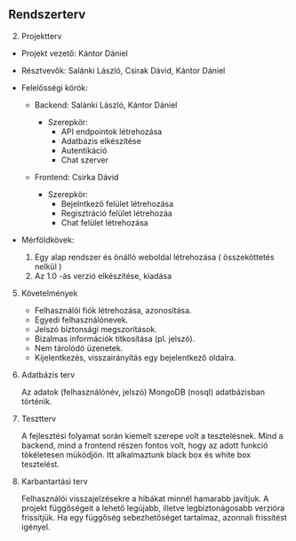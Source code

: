 Rendszerterv
---
2. Projektterv
  
  - Projekt vezető: Kántor Dániel
  
  - Résztvevők: Salánki László, Csirak Dávid, Kántor Dániel
  
  - Felelősségi körök:
    
    - Backend: Salánki László, Kántor Dániel
      - Szerepkör: 
        - API endpointok létrehozása
        - Adatbázis elkészítése
        - Autentikáció
        - Chat szerver
    
    - Frontend: Csirka Dávid
      - Szerepkör: 
        - Bejelntkező felület létrehozása
        - Regisztráció felület létrehozáa
        - Chat felület létrehozása

  - Mérföldkövek:
    
    1. Egy alap rendszer és önálló weboldal létrehozása ( összeköttetés nelkül )
    2. Az 1.0 -ás verzió elkészítése, kiadása
  
5. Követelmények

    - Felhasználói fiók létrehozása, azonosítása.
    - Egyedi felhasználónevek.
    - Jelszó biztonsági megszorítások.
    - Bizalmas információk titkosítása (pl. jelszó).
    - Nem tárolódó üzenetek.
    - Kijelentkezés, visszairányítás egy bejelentkező oldalra.

9. Adatbázis terv

    Az adatok (felhasználónév, jelszó) MongoDB (nosql) adatbázisban történik.

11. Tesztterv

    A fejlesztési folyamat során kiemelt szerepe volt a tesztelésnek. Mind a backend, mind a frontend részen fontos volt, hogy az adott funkció tökéletesen müködjön. Itt alkalmaztunk black box és white box tesztelést.

13. Karbantartási terv
  
    Felhasználói visszajelzésekre a hibákat minnél hamarabb javítjuk. A projekt függőségeit a lehető legújabb, illetve legbiztonágosabb verzióra frissítjük. Ha egy függőség sebezhetőséget tartalmaz, azonnali frissítést igényel.
  
